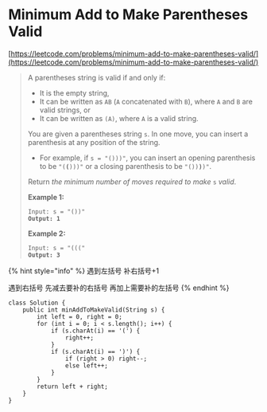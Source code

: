 # Minimum Add to Make Parentheses Valid

[https://leetcode.com/problems/minimum-add-to-make-parentheses-valid/](https://leetcode.com/problems/minimum-add-to-make-parentheses-valid/)

> A parentheses string is valid if and only if:
>
> * It is the empty string,
> * It can be written as `AB` (`A` concatenated with `B`), where `A` and `B` are valid strings, or
> * It can be written as `(A)`, where `A` is a valid string.
>
> You are given a parentheses string `s`. In one move, you can insert a parenthesis at any position of the string.
>
> * For example, if `s = "()))"`, you can insert an opening parenthesis to be `"(`**`(`**`)))"` or a closing parenthesis to be `"())`**`)`**`)"`.
>
> Return _the minimum number of moves required to make_ `s` _valid_.
>
> &#x20;
>
> **Example 1:**
>
> <pre><code>Input: s = "())"
> <strong>Output: 1</strong></code></pre>
>
> **Example 2:**
>
> <pre><code>Input: s = "((("
> <strong>Output: 3</strong></code></pre>

{% hint style="info" %}
遇到左括号 补右括号+1&#x20;

遇到右括号 先减去要补的右括号 再加上需要补的左括号
{% endhint %}

```
class Solution {
    public int minAddToMakeValid(String s) {
        int left = 0, right = 0;
        for (int i = 0; i < s.length(); i++) {
            if (s.charAt(i) == '(') {
                right++;
            }
            if (s.charAt(i) == ')') {
                if (right > 0) right--; 
                else left++;
            }
        }
        return left + right;
    }
}
```
